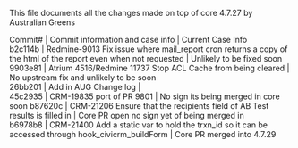 This file documents all the changes made on top of core 4.7.27 by Australian Greens  
  
Commit# | Commit information and case info | Current Case Info  
b2c114b | Redmine-9013 Fix issue where mail_report cron returns a copy of the html of the report even when not requested | Unlikely to be fixed soon  
9903e81 | Atrium 4516/Redmine 11737 Stop ACL Cache from being cleared | No upstream fix and unlikely to be soon  
26bb201 | Add in AUG Change log |  
45c2935 | CRM-19835 port of PR 9801 | No sign its being merged in core soon 
b87620c | CRM-21206 Ensure that the recipients field of AB Test results is filled in | Core PR open no sign yet of being merged in   
b6978b8 | CRM-21400 Add a static var to hold the trxn_id so it can be accessed through hook_civicrm_buildForm | Core PR merged into 4.7.29  
